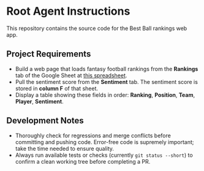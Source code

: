 # Root Agent Instructions

This repository contains the source code for the Best Ball rankings web app.

## Project Requirements
- Build a web page that loads fantasy football rankings from the **Rankings** tab of the Google Sheet at [this spreadsheet](https://docs.google.com/spreadsheets/d/1rNouBdE-HbWafu-shO_5JLPSrLhr-xuGpXYfyOI-2oY/edit?gid=1912864828#gid=1912864828).
- Pull the sentiment score from the **Sentiment** tab. The sentiment score is stored in **column F** of that sheet.
- Display a table showing these fields in order: **Ranking**, **Position**, **Team**, **Player**, **Sentiment**.

## Development Notes
- Thoroughly check for regressions and merge conflicts before committing and pushing code. Error-free code is supremely important; take the time needed to ensure quality.
- Always run available tests or checks (currently `git status --short`) to confirm a clean working tree before completing a PR.

